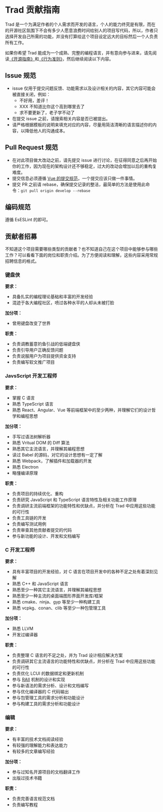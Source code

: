 # Trad 贡献指南

Trad 是一个为满足作者的个人需求而开发的语言，个人的能力终究是有限，而在的开源社区氛围下不会有多少人愿意浪费时间给别人的项目写代码，所以，作者只选择开发自己所需的功能，并没有打算给这个项目设定远大的目标然后一个人负责所有工作。

如果你希望 Trad 能成为一个成熟、完整的编程语言，并有意向参与进来，请先阅读[《开源指南》](https://opensource.guide/zh-cn/how-to-contribute/)和[《行为准则》](CODE_OF_CONDUCT.zh-cn.md)，然后继续阅读以下内容。

## Issue 规范

- issue 仅用于提交问题反馈、功能需求以及设计相关的内容，其它内容可能会被直接关闭，例如：
  - 不好用，差评！
  - XXX 不知道比你这个高到哪里去了
  - 求不要更新了，老子学不动了
- 在提交 issue 之前，请搜索相关内容是否已被提出。
- 请严格根据模板的说明来填充对应的内容，尽量用简洁清晰的语言描述你的内容，以降低他人的沟通成本。

## Pull Request 规范

- 在对此项目做大改动之前，请先提交 issue 进行讨论，在征得同意之后再开始你的工作，因为现在的架构设计还不够稳定，过大的改动会增加以后的重构复难度。
- 提交信息必须遵循 [Vue 的提交规范](https://github.com/vuejs/vue/blob/dev/.github/COMMIT_CONVENTION.md)，一个提交应该只做一件事情。
- 提交 PR 之前请 rebase，确保提交记录的整洁，最简单的方法是使用此命令：`git pull origin develop --rebase`

## 编码规范

遵循 EsESLint 的即可。

## 贡献者招募

不知道这个项目需要哪些类型的贡献者？也不知道自己在这个项目中能够参与哪些工作？可以看看下面的岗位和职责介绍。为了方便阅读和理解，这些内容采用常规招聘信息的格式。

### 键盘侠

**要求：**

- 具备扎实的编程理论基础和丰富的开发经验
- 混迹于各大编程社区，喷过各种水平的人却从未被打脸

**加分项：**

- 曾用键盘改变了世界

**职责：**

- 负责调教蓄意钓鱼引战的低端键盘侠
- 负责引导用户正确反馈问题
- 负责说服用户为项目提供资金支持
- 负责编写软文推广项目

### JavsScript 开发工程师

**要求：**

- 掌握 C 语言
- 熟悉 TypeScript 语言
- 熟悉 React、Angular、Vue 等前端框架中的至少两种，并理解它们的设计哲学和编程思想

**加分项：**

- 手写过语法树解析器
- 熟悉 Vritual DOM 的 Diff 算法
- 熟悉其它主流语言，并理解其编程思想
- 读过 Babel 的源码，对它的设计思想有一定了解
- 熟悉 Webpack，了解插件和加载器的开发
- 熟悉 Electron
- 略懂编译原理

**职责：**

- 负责项目的持续优化、重构
- 负责研究 JavaScript 和 TypeScript 语言特性及相关功能工作原理
- 负责调研主流前端框架的功能特性和优缺点，并分析在 Trad 中应用这些功能的可行性
- 负责工具链的开发
- 负责编写测试用例
- 负责审查其他贡献者提交的代码
- 参与新功能的设计、开发和文档编写

### C 开发工程师

**要求：**

- 具有丰富项目的开发经验，对 C 语言在项目开发中的各种不足之处有着深刻见解
- 熟悉 C++ 和 JavaScript 语言
- 熟悉至少一种其它主流语言，并理解其编程思想
- 熟悉至少一种主流的桌面端图形界面开发库/框架
- 熟悉 cmake、ninja、gyp 等至少一种构建工具
- 熟悉 vcpkg、conan、clib 等至少一种包管理工具

**加分项：**

- 熟悉 LLVM
- 开发过编译器

**职责：**

- 负责整理 C 语言的不足之处，并为 Trad 设计相应解决方案
- 负责调研其它主流语言的功能特性和优缺点，并分析在 Trad 中应用这些功能的可行性
- 负责优化 LCUI 的数据绑定和更新机制
- 参与 [RAII](https://zh.cppreference.com/w/cpp/language/raii) 机制的设计和实现
- 参与新语法的需求分析、设计和文档编写
- 参与优化编译器的 C 代码输出
- 参与包管理工具的需求分析和功能设计
- 参与构建工具的需求分析和功能设计

### 编辑

**要求：**

- 有丰富的技术文档阅读经验
- 有较强的理解能力和表达能力
- 有较多的文章编写经验

**加分项：**

- 参与过知名开源项目的文档翻译工作
- 出版过技术书籍

**职责：**

- 负责完善语言规范文档
- 负责编写教程
